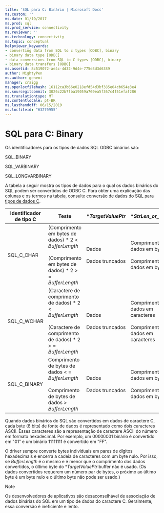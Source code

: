 ```yaml
---
title: 'SQL para C: Binário | Microsoft Docs'
ms.custom: ''
ms.date: 01/19/2017
ms.prod: sql
ms.prod_service: connectivity
ms.reviewer: ''
ms.technology: connectivity
ms.topic: conceptual
helpviewer_keywords:
- converting data from SQL to c types [ODBC], binary
- binary data type [ODBC]
- data conversions from SQL to C types [ODBC], binary
- binary data transfers [ODBC]
ms.assetid: 8c519072-ae4c-4d32-9d4e-775e3d3d6389
author: MightyPen
ms.author: genemi
manager: craigg
ms.openlocfilehash: 16112ca3b66e0218efd54d3bf385e04cb654e3e4
ms.sourcegitcommit: 3026c22b7fba19059a769ea5f367c4f51efaf286
ms.translationtype: MT
ms.contentlocale: pt-BR
ms.lasthandoff: 06/15/2019
ms.locfileid: "63270955"
---
```

# <a name="sql-to-c-binary"></a>SQL para C: Binary
Os identificadores para os tipos de dados SQL ODBC binários são:  
  
 SQL_BINARY  
  
 SQL_VARBINARY  
  
 SQL_LONGVARBINARY  
  
 A tabela a seguir mostra os tipos de dados para o qual os dados binários do SQL podem ser convertidos de ODBC C. Para obter uma explicação das colunas e os termos na tabela, consulte [conversão de dados do SQL para tipos de dados C](../../../odbc/reference/appendixes/converting-data-from-sql-to-c-data-types.md).  
  
|Identificador de tipo C|Teste|**TargetValuePtr*|**StrLen_or_IndPtr*|SQLSTATE|  
|-----------------------|----------|------------------------|----------------------------|--------------|  
|SQL_C_CHAR|(Comprimento em bytes de dados) \* 2 < *BufferLength*<br /><br /> (Comprimento em bytes de dados) \* 2 > = *BufferLength*|Dados<br /><br /> Dados truncados|Comprimento dos dados em bytes<br /><br /> Comprimento dos dados em bytes|n/d<br /><br /> 01004|  
|SQL_C_WCHAR|(Caractere de comprimento de dados) \* 2 < *BufferLength*<br /><br /> (Caractere de comprimento de dados) \* 2 > = *BufferLength*|Dados<br /><br /> Dados truncados|Comprimento dos dados em caracteres<br /><br /> Comprimento dos dados em caracteres|n/d<br /><br /> 01004|  
|SQL_C_BINARY|Comprimento de bytes de dados < = *BufferLength*<br /><br /> Comprimento de bytes de dados > *BufferLength*|Dados<br /><br /> Dados truncados|Comprimento dos dados em bytes<br /><br /> Comprimento dos dados em bytes|n/d<br /><br /> 01004|  
  
 Quando dados binários do SQL são convertidos em dados de caractere C, cada byte (8 bits) de fonte de dados é representado como dois caracteres ASCII. Esses caracteres são a representação de caractere ASCII do número em formato hexadecimal. Por exemplo, um 00000001 binário é convertido em "01" e um binário 11111111 é convertido em "FF".  
  
 O driver sempre converte bytes individuais em pares de dígitos hexadecimais e encerra a cadeia de caracteres com um byte nulo. Por isso, se *BufferLength* é o mesmo e é menor que o comprimento dos dados convertidos, o último byte do **TargetValuePtr* buffer não é usado. (Os dados convertidos requerem um número par de bytes, o próximo ao último byte é um byte nulo e o último byte não pode ser usado.)  
  
> [!NOTE]  
>  Os desenvolvedores de aplicativos são desaconselhável de associação de dados binárias do SQL em um tipo de dados do caractere C. Geralmente, essa conversão é ineficiente e lento.
